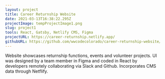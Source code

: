 ```yaml
---
layout: project
title: Career Returnship Website
date: 2021-03-13T16:38:22.295Z
projectImage: tempProjectImage1.png
slug: project1
tools: React, Gatsby, Netlify CMS, Figma
projectURL: https://career-returnship.netlify.app/
githubURL: https://github.com/wwcodecolorado/career-returnship-website/tree/master/src/components
---
```

Website showcases returnship functions, events and volunteer projects.  UI was designed by a team member in Figma and coded in React by developers remotely collaborating via Slack and Github.  Incorporates CMS data through Netflify.